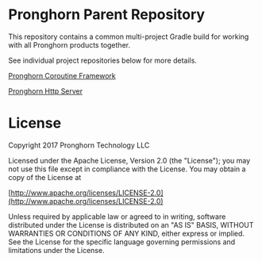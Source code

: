 # Pronghorn Parent Repository
This repository contains a common multi-project Gradle build for working with all Pronghorn products together.

See individual project repositories below for more details.

[Pronghorn Coroutine Framework](https://github.com/pronghorn/coroutines)

[Pronghorn Http Server](https://github.com/pronghorn/server)

# License
Copyright 2017 Pronghorn Technology LLC

Licensed under the Apache License, Version 2.0 (the "License");
you may not use this file except in compliance with the License.
You may obtain a copy of the License at

[http://www.apache.org/licenses/LICENSE-2.0](http://www.apache.org/licenses/LICENSE-2.0)

Unless required by applicable law or agreed to in writing, software
distributed under the License is distributed on an "AS IS" BASIS,
WITHOUT WARRANTIES OR CONDITIONS OF ANY KIND, either express or implied.
See the License for the specific language governing permissions and
limitations under the License.
